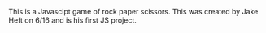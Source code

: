 This is a Javascipt game of rock paper scissors. This was created by Jake Heft on 6/16 and is his first JS project.